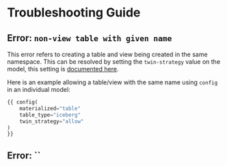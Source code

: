 # Troubleshooting Guide

## Error: `non-view table with given name`

This error refers to creating a table and view being created in the same namespace. This can be resolved by setting the `twin-strategy` value on the model, this setting is [documented here](https://github.com/dremio/dbt-dremio/wiki/Using-Materializations-with-Dremio#optional-twin-strategy-configuration).

Here is an example allowing a table/view with the same name using `config` in an individual model:

```python
{{ config(
    materialized="table"
    table_type="iceberg"
    twin_strategy="allow"
)
}}
```

## Error: ``